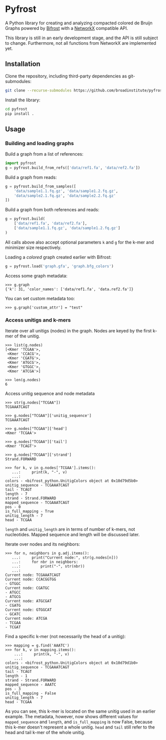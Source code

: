 Pyfrost
=======

A Python library for creating and analyzing compacted colored de Bruijn Graphs powered by 
[Bifrost](https://github.com/pmelsted/Bifrost) with a [NetworkX](https://github.com/networkx/networkx) compatible API. 

This library is still in an early development stage, and the API is still subject to change. Furthermore, not all
functions from NetworkX are implemented yet.

Installation
------------

Clone the repository, including third-party dependencies as git-submodules:

```bash
git clone --recurse-submodules https://github.com/broadinstitute/pyfrost
```

Install the library:

```bash
cd pyfrost
pip install .
```

Usage 
-----

### Building and loading graphs

Build a graph from a list of references:

```python
import pyfrost
g = pyfrost.build_from_refs(['data/ref1.fa', 'data/ref2.fa'])
```

Build a graph from reads:

```python
g = pyfrost.build_from_samples([
    'data/sample1.1.fq.gz', 'data/sample1.2.fq.gz',
    'data/sample2.1.fq.gz', 'data/sample2.2.fq.gz'
])
```

Build a graph from both references and reads:

```python
g = pyfrost.build(
    ['data/ref1.fa', 'data/ref2.fa'],
    ['data/sample1.1.fq.gz', 'data/sample1.2.fq.gz']
)
```

All calls above also accept optional parameters `k` and `g` for the k-mer and
minimizer size respectively.

Loading a *colored* graph created earlier with Bifrost:

```python
g = pyfrost.load('graph.gfa', 'graph.bfg_colors')
```

Access some graph metadata:

```python-repl
>>> g.graph
{'k': 31, 'color_names': ['data/ref1.fa', 'data.ref2.fa']}
```

You can set custom metadata too:

```python-repl
>>> g.graph['custom_attr'] = "test"
```

### Access unitigs and k-mers

Iterate over all unitigs (nodes) in the graph. Nodes are keyed by the first
k-mer of the unitig.

```python-repl
>>> list(g.nodes)
[<Kmer 'TCGAA'>,
 <Kmer 'CCACG'>,
 <Kmer 'CGATG'>,
 <Kmer 'ATGCG'>,
 <Kmer 'GTGGC'>,
 <Kmer 'ATCGA'>]

>>> len(g.nodes)
6
```

Access unitig sequence and node metadata

```python-repl
>>> str(g.nodes["TCGAA"])
TCGAAATCAGT

>>> g.nodes["TCGAA"]['unitig_sequence']
TCGAAATCAGT

>>> g.nodes["TCGAA"]['head']
<Kmer 'TCGAA'>

>>> g.nodes["TCGAA"]['tail']
<Kmer 'TCAGT'>

>>> g.nodes["TCGAA"]['strand']
Strand.FORWARD

>>> for k, v in g.nodes['TCGAA'].items():
   ...:     print(k, "-", v)
   ...:
colors - <bifrost_python.UnitigColors object at 0x10d79d5b0>
unitig_sequence - TCGAAATCAGT
tail - TCAGT
length - 7
strand - Strand.FORWARD
mapped_sequence - TCGAAATCAGT
pos - 0
is_full_mapping - True
unitig_length - 7
head - TCGAA
```

`length` and `unitig_length` are in terms of number of k-mers, not nucleotides.
Mapped sequence and length will be discussed later.

Iterate over nodes and its neighbors:

```python-repl
>>> for n, neighbors in g.adj.items():
   ...:     print("Current node:", str(g.nodes[n]))
   ...:     for nbr in neighbors:
   ...:         print("-", str(nbr))
   ...:
Current node: TCGAAATCAGT
Current node: CCACGGTGG
- GTGGC
Current node: CGATGC
- ATGCC
- ATGCG
Current node: ATGCGAT
- CGATG
Current node: GTGGCAT
- GCATC
Current node: ATCGA
- TCGAA
- TCGAT
```

Find a specific k-mer (not necessarily the head of a unitig):

```python-repl
>>> mapping = g.find('AAATC')
>>> for k, v in mapping.items():
    ...:     print(k, "-", v)
    ...:
colors - <bifrost_python.UnitigColors object at 0x10d79d1b0>
unitig_sequence - TCGAAATCAGT
tail - TCAGT
length - 1
strand - Strand.FORWARD
mapped_sequence - AAATC
pos - 3
is_full_mapping - False
unitig_length - 7
head - TCGAA
```

As you can see, this k-mer is located on the same unitig used in an earlier
example. The metadata, however, now shows different values for
`mapped_sequence` and `length`, and `is_full_mapping` is now False, because
this k-mer doesn't represent a whole unitig. `head` and `tail` still refer to
the head and tail k-mer of the whole unitig.

